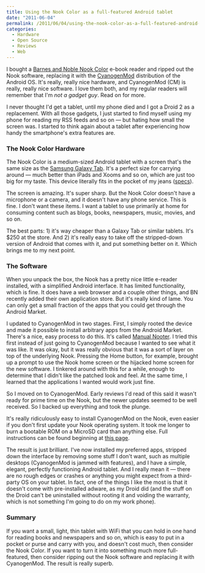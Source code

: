 ```yaml
---
title: Using the Nook Color as a full-featured Android tablet
date: "2011-06-04"
permalink: /2011/06/04/using-the-nook-color-as-a-full-featured-android-tablet/
categories:
  - Hardware
  - Open Source
  - Reviews
  - Web
---
```

I bought a [Barnes and Noble Nook Color][1] e-book reader and ripped out the Nook software, replacing it with the [CyanogenMod][2] distribution of the Android OS. It's really, really nice hardware, and CyanogenMod (CM) is really, really nice software. I love them both, and my regular readers will remember that I'm *not a gadget guy*. Read on for more.

I never thought I'd get a tablet, until my phone died and I got a Droid 2 as a replacement. With all those gadgets, I just started to find myself using my phone for reading my RSS feeds and so on &#8212; but hating how small the screen was. I started to think again about a tablet after experiencing how handy the smartphone's extra features are.

### The Nook Color Hardware

The Nook Color is a medium-sized Android tablet with a screen that's the same size as the [Samsung Galaxy Tab][3]. It's a perfect size for carrying around &#8212; much better than iPads and Xooms and so on, which are just too big for my taste. This device literally fits in the pocket of my jeans ([specs][4]).

The screen is amazing. It's super sharp. But the Nook Color doesn't have a microphone or a camera, and it doesn't have any phone service. This is fine. I don't want these items. I want a tablet to use primarily at home for consuming content such as blogs, books, newspapers, music, movies, and so on.

The best parts: 1) it's way cheaper than a Galaxy Tab or similar tablets. It's $250 at the store. And 2) it's really easy to take off the stripped-down version of Android that comes with it, and put something better on it. Which brings me to my next point.

### The Software

When you unpack the box, the Nook has a pretty nice little e-reader installed, with a simplified Android interface. It has limited functionality, which is fine. It does have a web browser and a couple other things, and BN recently added their own application store. But it's really kind of lame. You can only get a small fraction of the apps that you could get through the Android Market.

I updated to CyanogenMod in two stages. First, I simply rooted the device and made it possible to install arbitrary apps from the Android Market. There's a nice, easy process to do this. It's called [Manual Nooter][5]. I tried this first instead of just going to CyanogenMod because I wanted to see what it was like. It was okay, but it was really obvious that it was a sort of layer on top of the underlying Nook. Pressing the Home button, for example, brought up a prompt to use the Nook home screen or the hijacked home screen for the new software. I tinkered around with this for a while, enough to determine that I didn't like the patched look and feel. At the same time, I learned that the applications I wanted would work just fine.

So I moved on to CyanogenMod. Early reviews I'd read of this said it wasn't ready for prime time on the Nook, but the newer updates seemed to be well received. So I backed up everything and took the plunge.

It's really ridiculously easy to install CyanogenMod on the Nook, even easier if you don't first update your Nook operating system. It took me longer to burn a bootable ROM on a MicroSD card than anything else. Full instructions can be found beginning at [this page][6].

The result is just brilliant. I've now installed my preferred apps, stripped down the interface by removing some stuff I don't want, such as multiple desktops (CyanogenMod is jammed with features), and I have a simple, elegant, perfectly functioning Android tablet. And I really mean it &#8212; there are no rough edges or crashes or anything you might expect from a third-party OS on your tablet. In fact, one of the things I like the most is that it doesn't come with pre-installed adware, as my Droid did (and the stuff on the Droid can't be uninstalled without rooting it and voiding the warranty, which is not something I'm going to do on my work phone).

### Summary

If you want a small, light, thin tablet with WiFi that you can hold in one hand for reading books and newspapers and so on, which is easy to put in a pocket or purse and carry with you, and doesn't cost much, then consider the Nook Color. If you want to turn it into something much more full-featured, then consider ripping out the Nook software and replacing it with CyanogenMod. The result is really superb.

 [1]: http://www.amazon.com/Barnes-Noble-Color-eBook-Tablet/dp/1400532655/?tag=xaprb-20
 [2]: http://www.cyanogenmod.com/
 [3]: http://www.amazon.com/Samsung-Galaxy-Tab-AT-T/dp/B004CYEQF0/?tag=xaprb-20
 [4]: https://nookdeveloper.barnesandnoble.com/product/nook-color-specs.html
 [5]: http://forum.xda-developers.com/showpost.php?p=13270739&#038;postcount=1
 [6]: http://www.cyanogenmod.com/devices/nook-color
